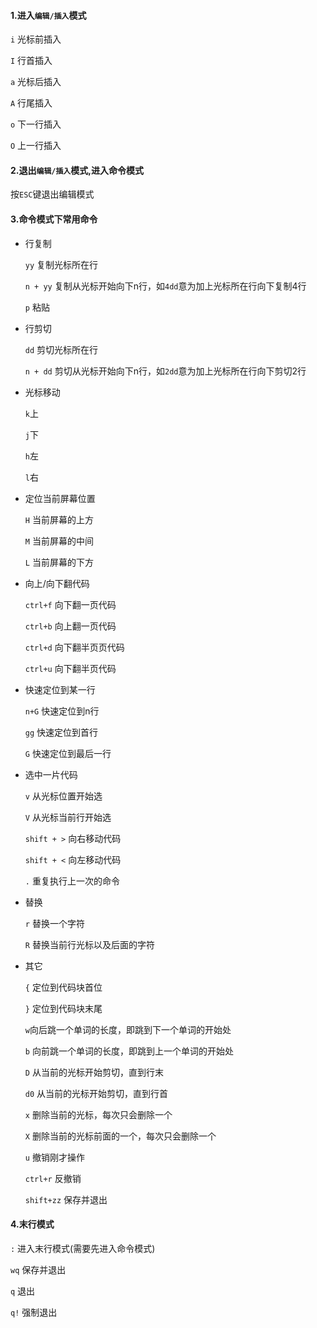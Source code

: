 #### 1.进入`编辑/插入`模式

`i` 光标前插入

`I` 行首插入

`a` 光标后插入

`A` 行尾插入

`o` 下一行插入

`O` 上一行插入

#### 2.退出`编辑/插入`模式,进入命令模式

按`ESC`键退出编辑模式

#### 3.命令模式下常用命令

- 行复制

    `yy` 复制光标所在行

    `n + yy` 复制从光标开始向下n行，如`4dd`意为加上光标所在行向下复制4行

    `p` 粘贴

- 行剪切

    `dd` 剪切光标所在行

     `n + dd` 剪切从光标开始向下n行，如`2dd`意为加上光标所在行向下剪切2行

- 光标移动

    `k`上

    `j`下

    `h`左

    `l`右

- 定位当前屏幕位置

    `H` 当前屏幕的上方

    `M` 当前屏幕的中间

    `L` 当前屏幕的下方

-  向上/向下翻代码

    `ctrl+f` 向下翻一页代码

    `ctrl+b` 向上翻一页代码

    `ctrl+d` 向下翻半页页代码

    `ctrl+u` 向下翻半页代码

- 快速定位到某一行

    `n+G` 快速定位到n行

    `gg` 快速定位到首行

    `G` 快速定位到最后一行

- 选中一片代码

    `v` 从光标位置开始选

    `V` 从光标当前行开始选

    `shift + >` 向右移动代码

    `shift + <` 向左移动代码

    `.` 重复执行上一次的命令

- 替换

  `r` 替换一个字符

  `R` 替换当前行光标以及后面的字符

- 其它

    `{` 定位到代码块首位

    `}` 定位到代码块末尾

    `w`向后跳一个单词的长度，即跳到下一个单词的开始处

    `b` 向前跳一个单词的长度，即跳到上一个单词的开始处

    `D` 从当前的光标开始剪切，直到行末

    `d0` 从当前的光标开始剪切，直到行首

    `x` 删除当前的光标，每次只会删除一个

    `X` 删除当前的光标前面的一个，每次只会删除一个

    `u` 撤销刚才操作

    `ctrl+r` 反撤销

    `shift+zz` 保存并退出

#### 4.末行模式

`:` 进入末行模式(需要先进入命令模式)

`wq` 保存并退出

`q` 退出

`q!` 强制退出
